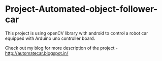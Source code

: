 # Project-Automated-object-follower-car
This project is using openCV library with android to control a robot car equipped with Arduino uno controller board.

Check out my blog for more description of the project - http://automatecar.blogspot.in/
